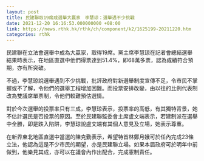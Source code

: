 ```yaml
---
layout: post
title: 民建聯取19席成選舉大贏家　李慧琼：選舉遇不少挑戰
date: 2021-12-20 16:16:53.000000000 +08:00
link: https://news.rthk.hk/rthk/ch/component/k2/1625199-20211220.htm
categories: rthk
---
```


民建聯在立法會選舉中成為大贏家，取得19席。黨主席李慧琼在記者會總結選舉結果時表示，在地區直選中他們得票達到51.4%，即68萬多票，認為成績符合預期，亦有所突破。

不過，李慧琼說選舉遇到不少挑戰，批評政府對新選舉制度宣傳不足，令市民不掌握或不了解，令他們的選舉工程增加困難。而投票安排改變，由以往的比例代表制改為雙議席單票制，令他們較難預估選情。

對於今次選舉的投票率只有三成，李慧琼表示，投票率的高低，有其獨特背景，她不估計選民是否投票的原因。至於民建聯監委會主席盧文端表示，若建制派在選舉中全勝，即是跌入陷阱，李慧琼說盧文端有其個人意見及立場，她表示尊重。

在新界東北地區直選中當選的陳克勤表示，希望特首林鄭月娥可於任內完成23條立法，他認為這是不少市民的期望，亦是民建聯立場。如果本屆政府可於明年中前做到，他樂見其成，亦可以在議會內作出配合，完成憲制責任。

